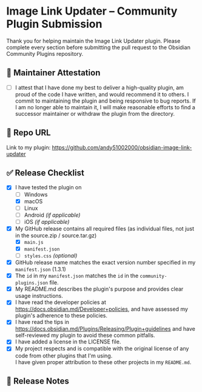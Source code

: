 # Image Link Updater – Community Plugin Submission

Thank you for helping maintain the Image Link Updater plugin. Please complete every section before submitting the pull request to the Obsidian Community Plugins repository.

## 🙋 Maintainer Attestation
- [ ] I attest that I have done my best to deliver a high-quality plugin, am proud of the code I have written, and would recommend it to others. I commit to maintaining the plugin and being responsive to bug reports. If I am no longer able to maintain it, I will make reasonable efforts to find a successor maintainer or withdraw the plugin from the directory.

## 🔗 Repo URL
Link to my plugin: https://github.com/andy51002000/obsidian-image-link-updater

## ✅ Release Checklist
- [x] I have tested the plugin on
  - [ ] Windows
  - [x] macOS
  - [ ] Linux
  - [ ] Android _(if applicable)_
  - [ ] iOS _(if applicable)_
- [x] My GitHub release contains all required files (as individual files, not just in the source.zip / source.tar.gz)
  - [x] `main.js`
  - [x] `manifest.json`
  - [ ] `styles.css` _(optional)_
- [x] GitHub release name matches the exact version number specified in my `manifest.json` (1.3.1)
- [x] The `id` in my `manifest.json` matches the `id` in the `community-plugins.json` file.
- [x] My README.md describes the plugin's purpose and provides clear usage instructions.
- [x] I have read the developer policies at https://docs.obsidian.md/Developer+policies, and have assessed my plugin's adherence to these policies.
- [x] I have read the tips in https://docs.obsidian.md/Plugins/Releasing/Plugin+guidelines and have self-reviewed my plugin to avoid these common pitfalls.
- [x] I have added a license in the LICENSE file.
- [x] My project respects and is compatible with the original license of any code from other plugins that I'm using.  
  I have given proper attribution to these other projects in my `README.md`.

## 📝 Release Notes
<!-- Summarize the changes in this submission and include any relevant testing notes. -->
